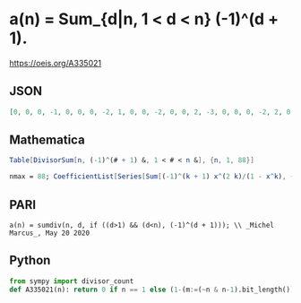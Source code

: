 # a\(n\) \= Sum\_\{d\|n, 1 < d < n\} \(\-1\)^\(d \+ 1\)\.
https://oeis.org/A335021
## JSON
```JSON
[0, 0, 0, -1, 0, 0, 0, -2, 1, 0, 0, -2, 0, 0, 2, -3, 0, 0, 0, -2, 2, 0, 0, -4, 1, 0, 2, -2, 0, 0, 0, -4, 2, 0, 2, -3, 0, 0, 2, -4, 0, 0, 0, -2, 4, 0, 0, -6, 1, 0, 2, -2, 0, 0, 2, -4, 2, 0, 0, -4, 0, 0, 4, -5, 2, 0, 0, -2, 2, 0, 0, -6, 0, 0, 4, -2, 2, 0, 0, -6, 3, 0, 0, -4, 2, 0, 2, -4]
```
## Mathematica
```Mathematica
Table[DivisorSum[n, (-1)^(# + 1) &, 1 < # < n &], {n, 1, 88}]
```
```Mathematica
nmax = 88; CoefficientList[Series[Sum[(-1)^(k + 1) x^(2 k)/(1 - x^k), {k, 2, nmax}], {x, 0, nmax}], x] // Rest
```
## PARI
```PARI
a(n) = sumdiv(n, d, if ((d>1) && (d<n), (-1)^(d + 1))); \\ _Michel Marcus_, May 20 2020
```
## Python
```Python
from sympy import divisor_count
def A335021(n): return 0 if n == 1 else (1-(m:=(~n & n-1).bit_length()))*divisor_count(n>>m)-((n&1)<<1) # _Chai Wah Wu_, Jul 01 2022
```
